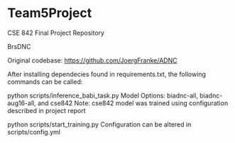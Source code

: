 # Team5Project
CSE 842 Final Project Repository


BrsDNC

Original codebase: https://github.com/JoergFranke/ADNC

After installing dependecies found in requirements.txt, the following commands can be called:

  python scripts/inference_babi_task.py <model>
    Model Options: biadnc-all, biadnc-aug16-all, and cse842
    Note: cse842 model was trained using configuration described in project report
  
  python scripts/start_training.py
    Configuration can be altered in scripts/config.yml
  
